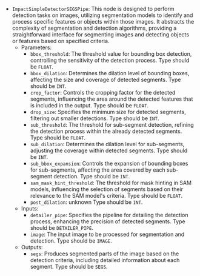 - `ImpactSimpleDetectorSEGSPipe`: This node is designed to perform detection tasks on images, utilizing segmentation models to identify and process specific features or objects within those images. It abstracts the complexity of segmentation and detection algorithms, providing a straightforward interface for segmenting images and detecting objects or features based on specified criteria.
    - Parameters:
        - `bbox_threshold`: The threshold value for bounding box detection, controlling the sensitivity of the detection process. Type should be `FLOAT`.
        - `bbox_dilation`: Determines the dilation level of bounding boxes, affecting the size and coverage of detected segments. Type should be `INT`.
        - `crop_factor`: Controls the cropping factor for the detected segments, influencing the area around the detected features that is included in the output. Type should be `FLOAT`.
        - `drop_size`: Specifies the minimum size for detected segments, filtering out smaller detections. Type should be `INT`.
        - `sub_threshold`: The threshold for sub-segment detection, refining the detection process within the already detected segments. Type should be `FLOAT`.
        - `sub_dilation`: Determines the dilation level for sub-segments, adjusting the coverage within detected segments. Type should be `INT`.
        - `sub_bbox_expansion`: Controls the expansion of bounding boxes for sub-segments, affecting the area covered by each sub-segment detection. Type should be `INT`.
        - `sam_mask_hint_threshold`: The threshold for mask hinting in SAM models, influencing the selection of segments based on their relevance to the SAM model's criteria. Type should be `FLOAT`.
        - `post_dilation`: unknown Type should be `INT`.
    - Inputs:
        - `detailer_pipe`: Specifies the pipeline for detailing the detection process, enhancing the precision of detected segments. Type should be `DETAILER_PIPE`.
        - `image`: The input image to be processed for segmentation and detection. Type should be `IMAGE`.
    - Outputs:
        - `segs`: Produces segmented parts of the image based on the detection criteria, including detailed information about each segment. Type should be `SEGS`.
